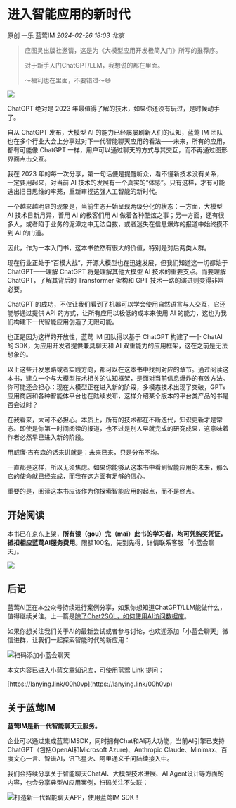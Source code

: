 # 进入智能应用的新时代

原创 一乐 蓝莺IM _2024-02-26 18:03_ _北京_

> 应图灵出版社邀请，这是为《大模型应用开发极简入门》所写的推荐序。
> 
> 对于新手入门ChatGPT/LLM，我想说的都在里面。
> 
> ～福利也在里面，不要错过～😄

![](../../assets/articles/autogen-4b6e72138188bee666a2fd3f8ca45d18233159bce2a58b0b1373c6beb9e58b74.jpeg)

ChatGPT 绝对是 2023 年最值得了解的技术，如果你还没有玩过，是时候动手了。

自从 ChatGPT 发布，大模型 AI 的能力已经屡屡刷新人们的认知，蓝莺 IM 团队也在多个行业大会上分享过对下一代智能聊天应用的看法——未来，所有的应用，都有可能像 ChatGPT 一样，用户可以通过聊天的方式与其交互，而不再通过图形界面点击交互。

我在 2023 年的每一次分享，第一句话便是提醒听众，看不懂新技术没有关系，一定要用起来，对当前 AI 技术的发展有一个真实的“体感”。只有这样，才有可能逃出旧日思维的牢笼，重新审视这强人工智能的新时代。

一个越来越明显的现象是，当前生态开始呈现两级分化的状态：一方面，大模型 AI 技术日新月异，善用 AI 的极客们用 AI 做着各种酷炫之事；另一方面，还有很多人，或者陷于业务的泥潭之中无法自拔，或者迷失在信息爆炸的报道中始终摸不到 AI 的门道。

因此，作为一本入门书，这本书依然有很大的价值，特别是对后两类人群。

现在行业正处于“百模大战”，开源大模型也在迅速发展，但我们知道这一切都始于 ChatGPT——理解 ChatGPT 将是理解其他大模型 AI 技术的重要支点。而要理解 ChatGPT，了解其背后的 Transformer 架构和 GPT 技术一路的演进则变得非常必要。

ChatGPT 的成功，不仅让我们看到了机器可以学会使用自然语言与人交互，它还能够通过提供 API 的方式，让所有应用以极低的成本来使用 AI 的能力，这也为我们构建下一代智能应用创造了无限可能。

也正是因为这样的开放性，蓝莺 IM 团队得以基于 ChatGPT 构建了一个 ChatAI 的 SDK，为应用开发者提供兼具聊天和 AI 双重能力的应用框架，这在之前是无法想象的。

以上这些开发思路或者实践方向，都可以在这本书中找到对应的章节。通过阅读这本书，建立一个与大模型技术相关的认知框架，是面对当前信息爆炸的有效方法。你可能还会担心：现在大模型正在进入新的阶段，多模态技术出现了突破，GPTs 应用商店和各种智能体平台也在陆续发布，这样介绍某个版本的平台类产品的书是否会过时？

在我看来，大可不必担心。本质上，所有的技术都在不断迭代，知识更新才是常态。即使是你第一时间阅读的报道，也不过是别人早就完成的研究成果，这意味着作者必然早已进入新的阶段。

用威廉·吉布森的话来讲就是：未来已来，只是分布不均。

一直都是这样，所以无须焦虑。如果你能够从这本书中看到智能应用的未来，那么它的使命就已经完成，而我在这方面有足够的信心。

重要的是，阅读这本书应该作为你探索智能应用的起点，而不是终点。

## 开始阅读

本书已在京东上架，**所有读（gou）完（mai）此书的学习者，均可凭购买凭证，抵扣相应蓝莺AI服务费用**。限额100名，先到先得，详情联系客服「小蓝会聊天」。

![](../../assets/articles/autogen-2cf46d9c3329f5891ba9eb52c5c30278113222267aa5b92a2663f7ce94f8cedf.jpeg)

## 后记

蓝莺AI正在本公众号持续进行案例分享，如果你想知道ChatGPT/LLM能做什么，值得继续关注。上一篇是[除了Chat2SQL，如何使用AI访问数据库](https://docs.lanyingim.com/articles/product-and-technologies/How-to-Access-Databases-with-AI-Besides-Chat2SQL.html)。

如果你想关注我们关于AI的最新尝试或者参与讨论，也欢迎添加「小蓝会聊天」微信进群，让我们一起探索智能时代的新应用：

![扫码添加小蓝会聊天](../../assets/articles/autogen-5d8b60effd72306cf5e0fbd4c1eda8269dd75bcde3679710d310f6541420ffb1.png)

本文内容已进入小蓝文章知识库，可使用蓝莺 Link 提问：

[https://lanying.link/00h0vp](https://lanying.link/00h0vp)

## 关于蓝莺IM

**蓝莺IM是新一代智能聊天云服务。**

企业可以通过集成蓝莺IMSDK，同时拥有Chat和AI两大功能，当前AI引擎已支持ChatGPT（包括OpenAI和Microsoft Azure)、Anthropic Claude、Minimax、百度文心一言、智谱AI，讯飞星火、阿里通义千问陆续接入中。

我们会持续分享关于智能聊天ChatAI、大模型技术进展、AI Agent设计等方面的内容，也会分享典型AI应用案例，扫码关注不失联：

![打造新一代智能聊天APP，使用蓝莺IM SDK！](../../assets/articles/autogen-20269538e00e0ddb6d6943e64f4e231fe573e37747283ab32bae58095aea24f5.jpeg)
